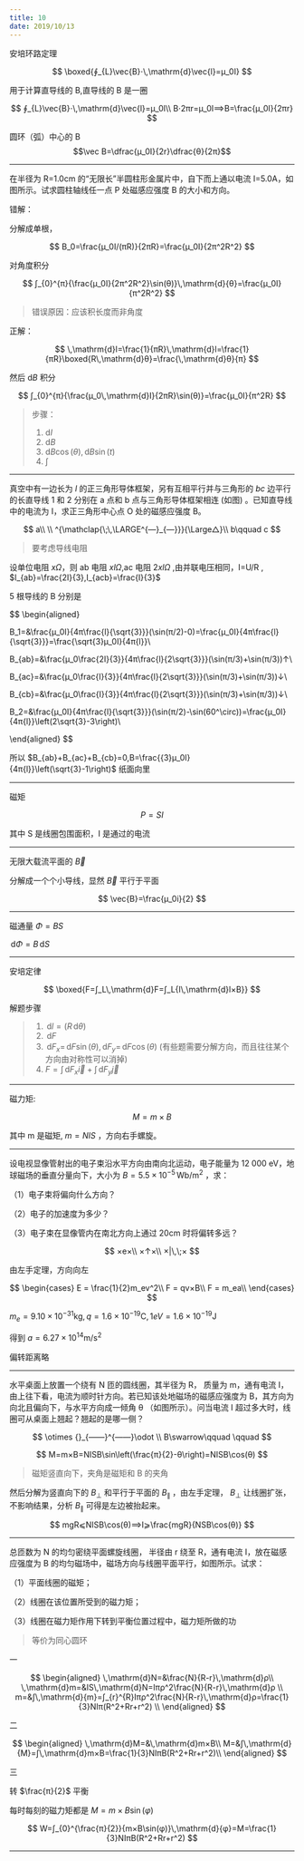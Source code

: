 ```yaml
---
title: 10
date: 2019/10/13
---
```


安培环路定理

$$
\boxed{∮_{L}\vec{B}⋅\,\mathrm{d}\vec{l}=μ_0I}
$$

用于计算直导线的 B,直导线的 B 是一圈

$$
∮_{L}\vec{B}⋅\,\mathrm{d}\vec{l}=μ_0I\\
B⋅2πr=μ_0I⟹B=\frac{μ_0I}{2πr}
$$

圆环（弧）中心的 B
$$\vec B=\dfrac{μ_0I}{2r}\dfrac{θ}{2π}$$

---

在半径为 R=1.0cm 的“无限长”半圆柱形金属片中，自下而上通以电流 I=5.0A，如图所示。试求圆柱轴线任一点 P 处磁感应强度 B 的大小和方向。

错解：

分解成单根，

$$
B_0=\frac{μ_0I/(πR)}{2πR}=\frac{μ_0I}{2π^2R^2}
$$

对角度积分

$$
∫_{0}^{π}{\frac{μ_0I}{2π^2R^2}\sin(θ)}\,\mathrm{d}{θ}=\frac{μ_0I}{π^2R^2}
$$

> 错误原因：应该积长度而非角度

正解：

$$
\,\mathrm{d}I=\frac{1}{πR}\,\mathrm{d}l=\frac{1}{πR}\boxed{R\,\mathrm{d}θ}=\frac{\,\mathrm{d}θ}{π}
$$

然后 $\mathrm{d}B$ 积分

$$
∫_{0}^{π}{\frac{μ_0\,\mathrm{d}I}{2πR}\sin(θ)}=\frac{μ_0I}{π^2R}
$$

> 步骤：
>
> 1. $\mathrm{d}I$
> 2. $\mathrm{d}B$
> 3. $\mathrm{d}B\cos(θ),\,\mathrm{d}B\sin(t)$
> 4. $∫$

---

真空中有一边长为 $l$ 的正三角形导体框架，另有互相平行并与三角形的 $bc$ 边平行的长直导线 1 和 2 分别在 a 点和 b 点与三角形导体框架相连 (如图) 。已知直导线中的电流为 I，求正三角形中心点 O 处的磁感应强度 B。

$$
a\\
\\
^{\mathclap{\;\,\LARGE^{—}_{—}}}{\Large△}\\
b\qquad c
$$

> 要考虑导线电阻

设单位电阻 $xΩ$，则 ab 电阻 $xlΩ$,ac 电阻 $2xlΩ$ ,由并联电压相同，I=U/R , $I_{ab}=\frac{2I}{3},I_{acb}=\frac{I}{3}$

5 根导线的 B 分别是

$$
\begin{aligned}

B_1=&\frac{μ_0I}{4π\frac{l}{\sqrt{3}}}(\sin(π/2)-0)=\frac{μ_0I}{4π\frac{l}{\sqrt{3}}}=\frac{\sqrt{3}μ_0I}{4π{l}}\\

B_{ab}=&\frac{μ_0\frac{2I}{3}}{4π\frac{l}{2\sqrt{3}}}(\sin(π/3)+\sin(π/3))↑\\

B_{ac}=&\frac{μ_0\frac{I}{3}}{4π\frac{l}{2\sqrt{3}}}(\sin(π/3)+\sin(π/3))↓\\

B_{cb}=&\frac{μ_0\frac{I}{3}}{4π\frac{l}{2\sqrt{3}}}(\sin(π/3)+\sin(π/3))↓\\

B_2=&\frac{μ_0I}{4π\frac{l}{\sqrt{3}}}(\sin(π/2)-\sin(60^\circ))=\frac{μ_0I}{4π{l}}\left(2\sqrt{3}-3\right)\\

\end{aligned}
$$

所以 $B_{ab}+B_{ac}+B_{cb}=0,B=\frac{{3}μ_0I}{4π{l}}\left(\sqrt{3}-1\right)$ 纸面向里

---

磁矩

$$
P=SI
$$

其中 S 是线圈包围面积，I 是通过的电流

---

无限大载流平面的 $\vec{B}$

分解成一个个小导线，显然 $\vec{B}$ 平行于平面

$$
\vec{B}=\frac{μ_0i}{2}
$$

---

磁通量 $Φ=BS$

$\,\mathrm{d}Φ=B\,\mathrm{d}S$

---

安培定律

$$
\boxed{F=∫_L\,\mathrm{d}F=∫_L{I\,\mathrm{d}l×B}}
$$

解题步骤

> 1. $\,\mathrm{d}l=(R\,\mathrm{d}θ)$
> 2. $\,\mathrm{d}F$
> 3. $\,\mathrm{d}F_x=\,\mathrm{d}F\sin(θ),\,\mathrm{d}F_y=\,\mathrm{d}F\cos(θ)$ (有些题需要分解方向，而且往往某个方向由对称性可以消掉)
> 4. $F=∫_{}^{}{\,\mathrm{d}F_x}\vec{i}+∫_{}^{}{\,\mathrm{d}F_y}\vec{j}$

---

磁力矩:

$$
M=m×B
$$

其中 m 是磁矩, $m=NIS$ ，方向右手螺旋。

---

设电视显像管射出的电子束沿水平方向由南向北运动，电子能量为 12 000 eV，地球磁场的垂直分量向下，大小为
$B=5.5×10^{-5}\,\mathrm{Wb/m^2}$ ，求：

（1）电子束将偏向什么方向？

（2）电子的加速度为多少？

（3）电子束在显像管内在南北方向上通过 20cm 时将偏转多远？

$$
×e×\\
×↑×\\
×|\,\;×
$$

由左手定理，方向向左

$$
\begin{cases}
    E = \frac{1}{2}m_ev^2\\
    F = qv×B\\
    F = m_ea\\
\end{cases}
$$

$m_e=9.10×10^{-31}\mathrm{kg},q=1.6×10^{-19}\mathrm C,1eV=1.6×10^{-19}\mathrm J$

得到 $a=6.27×10^{14}\mathrm{m/s^2}$

偏转距离略

---

水平桌面上放置一个绕有 N 匝的圆线圈，其半径为 R，
质量为 m，通有电流 I，由上往下看，电流为顺时针方向。若已知该处地磁场的磁感应强度为 B，其方向为向北且偏向下，与水平方向成一倾角 θ （如图所示）。问当电流 I 超过多大时，线圈可从桌面上翘起？翘起的是哪一侧？

$$
\otimes {}_{——}^{——}\odot \\
B\swarrow\qquad \qquad
$$

$$
M=m×B=NISB\sin\left(\frac{π}{2}-θ\right)=NISB\cos(θ)
$$

> 磁矩竖直向下，夹角是磁矩和 B 的夹角

然后分解为竖直向下的 $B_⊥$ 和平行于平面的 $B_\parallel$ ，由左手定理， $B_⊥$ 让线圈扩张，不影响结果，分析 $B_\parallel$ 可得是左边被抬起来。

$$
mgR⩽NISB\cos(θ)⟹I⩾\frac{mgR}{NSB\cos(θ)}
$$

---

总匝数为 N 的均匀密绕平面螺旋线圈， 半径由 r 绕至 R，通有电流 I，放在磁感应强度为 B 的均匀磁场中，磁场方向与线圈平面平行，如图所示。试求：

（1）平面线圈的磁矩；

（2）线圈在该位置所受到的磁力矩；

（3）线圈在磁力矩作用下转到平衡位置过程中，磁力矩所做的功

> 等价为同心圆环

一

$$
\begin{aligned}
\,\mathrm{d}N=&\frac{N}{R-r}\,\mathrm{d}ρ\\
\,\mathrm{d}m=&IS\,\mathrm{d}N=Iπρ^2\frac{N}{R-r}\,\mathrm{d}ρ
\\
m=&∫\,\mathrm{d}{m}=∫_{r}^{R}Iπρ^2\frac{N}{R-r}\,\mathrm{d}ρ=\frac{1}{3}NIπ(R^2+Rr+r^2)
\\
\end{aligned}
$$

二

$$
\begin{aligned}
\,\mathrm{d}M=&\,\mathrm{d}m×B\\
M=&∫\,\mathrm{d}{M}=∫\,\mathrm{d}m×B=\frac{1}{3}NIπB(R^2+Rr+r^2)\\
\end{aligned}
$$

三

转 $\frac{π}{2}$ 平衡

每时每刻的磁力矩都是 $M=m×B\sin(φ)$

$$
W=∫_{0}^{\frac{π}{2}}{m×B\sin(φ)}\,\mathrm{d}{φ}=M=\frac{1}{3}NIπB(R^2+Rr+r^2)
$$

---
